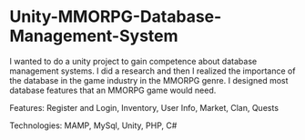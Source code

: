 # Unity-MMORPG-Database-Management-System

I wanted to do a unity project to gain competence about database management systems. I did a research and then I realized the importance of the database in the game industry in the MMORPG genre. I designed most database features that an MMORPG game would need.

Features: Register and Login, Inventory, User Info, Market, Clan, Quests

Technologies: MAMP, MySql, Unity, PHP, C#
